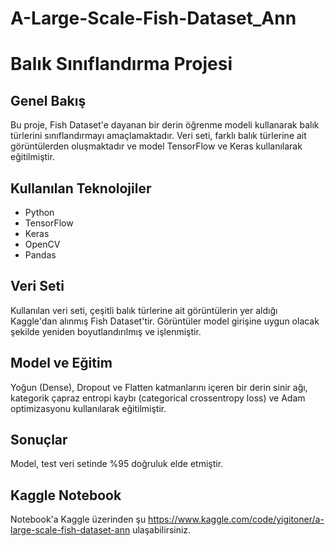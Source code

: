 # A-Large-Scale-Fish-Dataset_Ann
# Balık Sınıflandırma Projesi

## Genel Bakış
Bu proje, Fish Dataset'e dayanan bir derin öğrenme modeli kullanarak balık türlerini sınıflandırmayı amaçlamaktadır. Veri seti, farklı balık türlerine ait görüntülerden oluşmaktadır ve model TensorFlow ve Keras kullanılarak eğitilmiştir.

## Kullanılan Teknolojiler
- Python
- TensorFlow
- Keras
- OpenCV
- Pandas

## Veri Seti
Kullanılan veri seti, çeşitli balık türlerine ait görüntülerin yer aldığı Kaggle'dan alınmış Fish Dataset'tir. Görüntüler model girişine uygun olacak şekilde yeniden boyutlandırılmış ve işlenmiştir.

## Model ve Eğitim
Yoğun (Dense), Dropout ve Flatten katmanlarını içeren bir derin sinir ağı, kategorik çapraz entropi kaybı (categorical crossentropy loss) ve Adam optimizasyonu kullanılarak eğitilmiştir.

## Sonuçlar
Model, test veri setinde %95 doğruluk elde etmiştir.

## Kaggle Notebook
Notebook'a Kaggle üzerinden şu https://www.kaggle.com/code/yigitoner/a-large-scale-fish-dataset-ann ulaşabilirsiniz.
